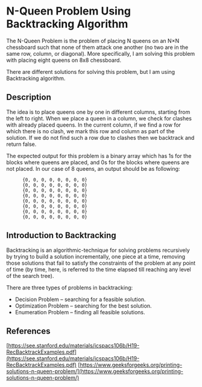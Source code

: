 # N-Queen Problem Using Backtracking Algorithm
The N-Queen Problem is the problem of placing N queens on an N×N chessboard such that none of them attack one another (no two are in the same row, column, or diagonal).  More specifically, I am solving this problem with placing eight queens on 8x8 chessboard.

There are different solutions for solving this problem, but I am using Backtracking algorithm. 

## Description
The idea is to place queens one by one in different columns, starting from the left to right. When we place a queen in a column, we check for clashes with already placed queens. In the current column, if we find a row for which there is no clash, we mark this row and column as part of the solution. If we do not find such a row due to clashes then we backtrack and return false.

The expected output for this problem is a binary array which has 1s for the blocks where queens are placed, and 0s for the blocks where queens are not placed. In our case of 8 queens, an output should be as following:

```
      {0, 0, 0, 0, 0, 0, 0, 0}
      {0, 0, 0, 0, 0, 0, 0, 0} 
      {0, 0, 0, 0, 0, 0, 0, 0} 
      {0, 0, 0, 0, 0, 0, 0, 0}
      {0, 0, 0, 0, 0, 0, 0, 0}
      {0, 0, 0, 0, 0, 0, 0, 0}
      {0, 0, 0, 0, 0, 0, 0, 0}
      {0, 0, 0, 0, 0, 0, 0, 0} 
```


## Introduction to Backtracking
Backtracking is an algorithmic-technique for solving problems recursively by trying to build a solution incrementally, one piece at a time, removing those solutions that fail to satisfy the constraints of the problem at any point of time (by time, here, is referred to the time elapsed till reaching any level of the search tree).

There are three types of problems in backtracking:
* Decision Problem – searching for a feasible solution.
* Optimization Problem – searching for the best solution.
* Enumeration Problem – finding all feasible solutions.

## References
[https://see.stanford.edu/materials/icspacs106b/H19-RecBacktrackExamples.pdf](https://see.stanford.edu/materials/icspacs106b/H19-RecBacktrackExamples.pdf)
[https://www.geeksforgeeks.org/printing-solutions-n-queen-problem/](https://www.geeksforgeeks.org/printing-solutions-n-queen-problem/)
